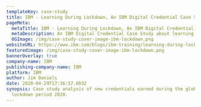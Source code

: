 ```yaml
---
templateKey: case-study
title: IBM - Learning During Lockdown, An IBM Digital Credential Case Study
pageMeta:
  metaTitle: IBM - Learning During Lockdown, An IBM Digital Credential Case Study
  metaDescription: An IBM Digital Credential Case Study about learning during lockdown
  OGImage: /img/case-study-cover-image-ibm-lockdown.png
websiteURL: https://www.ibm.com/blogs/ibm-training/learning-during-lockdown-an-ibm-digital-credential-case-study/
featuredimage: /img/case-study-cover-image-ibm-lockdown.png
bannerOverlay: true
company-name: IBM
publishing-company-name: IBM
platform: IBM
author: Jim Daniels
date: 2020-04-29T17:36:57.803Z
synopsis: Case study analysis of new credentials earned during the global
  lockdown period 2020.
---
```

